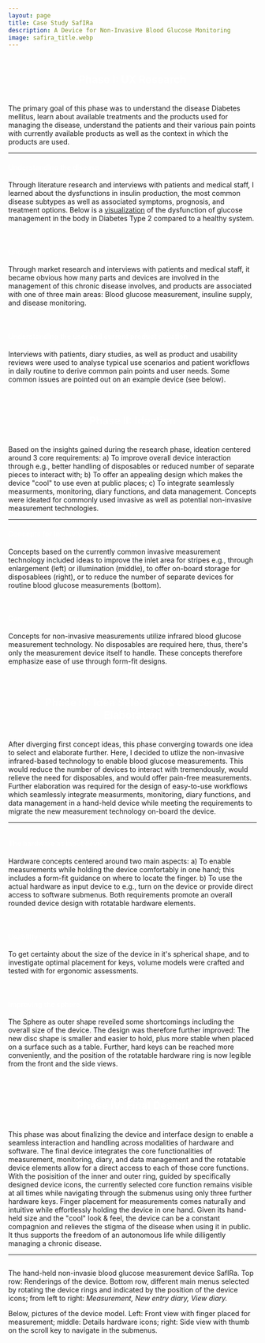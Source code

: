 ```yaml
---
layout: page
title: Case Study SafIRa
description: A Device for Non-Invasive Blood Glucose Monitoring 
image: safira_title.webp
---
```


<!-- <section id="start" class="wrapper alt stylegrey1">
    <div class="inner">
        <div class="box">
            <h2 style="text-align: center; padding: 20px;"><span style="color: #ffffff; ">Phase I: UX Research</span></h2>
            <p>The primary goal of this phase was to understand the disease Diabetes mellitus, learn about available treatments and the products used for managing the disease, understand the patients and their various pain points with currently available products as well as the context in which the products are used.</p>
            <hr />
	        <div class="row uniform 50%">
	            <div class="4u"><span class="image fit"><img src="assets/images/cs_safira/research01.png" alt="" /></span>
                </div>
                <div class="8u">
                    <h4><span style="color: #ffffff;">Understanding the disease</span></h4>
                    <p>Through literature research and interviews with patients and medical staff, I learned about the dysfunctions in insulin production, the most common disease subtypes as well as associated symptoms, prognosis, and treatment options. The <a href="https://www.aboutkidshealth.ca/Article?contentid=1718&language=English" target=_blank>image</a> to the left lays out the main differences between Type 1 and Type 2 Diabetes mellitus.<br>Below is a <a href="https://chem.libretexts.org/Courses/Sacramento_City_College/SCC%3A_Chem_309_-_General_Organic_and_Biochemistry_%28Bennett%29/Text/14%3A_Carbohydrates/14.8%3A_Diabetes" target=_blank>visualization</a> of the dysfunction of glucose management in the body in Diabetes Type 2 compared to a healthy system.</p>
                </div>
                <div class="8u"><span class="image fit"><img src="assets/images/cs_safira/research02.jpeg" alt="" /></span>
                </div>
                <div class="8u">
                    <br>
                    <h4><span style="color: #ffffff;">Understanding the context of use</span></h4>
                    <p>Through market research and interviews with patients and medical staff, it became obvious how many parts and devices are involved in the management of this chronic disease involves, and products are associated with one of three main areas: Blood glucose measurement, insuline supply, and disease monitoring.</p>
                </div>
                <div class="12u"><span class="image fit"><img src="assets/images/cs_safira/research03.jpg" alt="" /></span></div>
                <div class="12u">
                    <br>
                    <h4><span style="color: #ffffff;">Understanding the user and current product situation</span></h4>
                    <p>Interviews with patients, diary studies, as well as product and usability reviews were used to analyse typical use scenarios and patient workflows in daily routine to derive common pain points and user needs. Some common issues are pointed out on an example device (see below).</p>
                </div>
                <div class="12u"><span class="image fit"><img src="assets/images/cs_safira/research04.jpg" alt="" /></span></div>
            </div>
	    </div>
    </div>
</section> -->

<section id="phase1" class="wrapper alt stylegrey1">
    <div class="inner">
        <div class="box">
            <h2 style="text-align: center; padding: 20px;"><span style="color: #ffffff; ">Phase I: UX Research</span></h2>
            <p>The primary goal of this phase was to understand the disease Diabetes mellitus, learn about available treatments and the products used for managing the disease, understand the patients and their various pain points with currently available products as well as the context in which the products are used.</p>
            <hr />
	        <div class="row uniform 50%">
                <div class="12u">
                    <h4><span style="color: #ffffff;">Understanding the disease</span></h4>
                    <p>Through literature research and interviews with patients and medical staff, I learned about the dysfunctions in insulin production, the most common disease subtypes as well as associated symptoms, prognosis, and treatment options. Below is a <a href="https://chem.libretexts.org/Courses/Sacramento_City_College/SCC%3A_Chem_309_-_General_Organic_and_Biochemistry_%28Bennett%29/Text/14%3A_Carbohydrates/14.8%3A_Diabetes" target=_blank>visualization</a> of the dysfunction of glucose management in the body in Diabetes Type 2 compared to a healthy system.</p>
                </div>
                <div class="12u"><span class="image fit"><img src="assets/images/cs_safira/research02.jpeg" alt="" /></span>
                </div>
                <div class="12u">
                    <br>
                    <h4><span style="color: #ffffff;">Understanding the context of use</span></h4>
                    <p>Through market research and interviews with patients and medical staff, it became obvious how many parts and devices are involved in the management of this chronic disease involves, and products are associated with one of three main areas: Blood glucose measurement, insuline supply, and disease monitoring.</p>
                </div>
                <div class="12u"><span class="image fit"><img src="assets/images/cs_safira/research03.jpg" alt="" /></span></div>
                <div class="12u">
                    <br>
                    <h4><span style="color: #ffffff;">Understanding the user and current product situation</span></h4>
                    <p>Interviews with patients, diary studies, as well as product and usability reviews were used to analyse typical use scenarios and patient workflows in daily routine to derive common pain points and user needs. Some common issues are pointed out on an example device (see below).</p>
                </div>
                <div class="12u"><span class="image fit"><img src="assets/images/cs_safira/research04.jpg" alt="" /></span></div>
            </div>
	    </div>
    </div>
</section>

<section id="phase2" class="wrapper alt stylegrey2">
    <div class="inner">
        <div class="box">
            <h2 style="text-align: center; padding: 20px;"><span style="color: #ffffff;">Phase II: Ideation</span></h2>
            <p>Based on the insights gained during the research phase, ideation centered around 3 core requirements: a) To improve overall device interaction through e.g., better handling of disposables or reduced number of separate pieces to interact with; b) To offer an appealing design which makes the device "cool" to use even at public places; c) To integrate seamlessly measurments, monitoring, diary functions, and data management. Concepts were ideated for commonly used invasive as well as potential non-invasive measurement technologies.</p>
            <hr />
	        <div class="row uniform 50%">
                <div class="12u">
                    <h4><span style="color: #ffffff;">Concepts for invasvive measurements</span></h4>
                    <p>Concepts based on the currently common invasive measurement technology included ideas to improve the inlet area for stripes e.g., through enlargement (left) or illumination (middle), to offer on-board storage for disposablees (right), or to reduce the number of separate devices for routine blood glucose measurements (bottom).</p>
                </div>
		        <div class="4u"><span class="image fit"><img src="assets/images/cs_safira/ideation01.png" alt="" /></span></div>
	            <div class="4u"><span class="image fit"><img src="assets/images/cs_safira/ideation02.png" alt="" /></span></div>
	            <div class="4u"><span class="image fit"><img src="assets/images/cs_safira/ideation03.png" alt="" /></span></div>
                <div class="12u"><span class="image fit"><img src="assets/images/cs_safira/ideation04.png" alt="" /></span></div>
                <div class="12u">
                    <br>
                    <h4><span style="color: #ffffff;">Concepts for non-invasvive measurements</span></h4>
                    <p>Concepts for non-invasive measurements utilize infrared blood glucose measurement technology. No disposables are required here, thus, there's only the measurement device itself to handle. These concepts therefore emphasize ease of use through form-fit designs.</p>
                </div>
		        <div class="12u"><span class="image fit"><img src="assets/images/cs_safira/ideation05.png" alt="" /></span></div>
            </div>
	    </div>
    </div>
</section>

<section id="phase3" class="wrapper alt stylegrey3">
    <div class="inner">
        <div class="box">
            <h2 style="text-align: center; padding: 20px;"><span style="color: #ffffff;">Phase III: Idea Selection & Concept Elaboration</span></h2>
            <p>After diverging first concept ideas, this phase converging towards one idea to select and elaborate further. Here, I decided to utlize the non-invasive infrared-based technology to enable blood glucose measurements. This would reduce the number of devices to interact with tremendously, would relieve the need for disposables, and would offer pain-free measurements. Further elaboration was required for the design of easy-to-use workflows which seamlessly integrate measurments, monitoring, diary functions, and data management in a hand-held device while meeting the requirements to migrate the new measurement technology on-board the device.</p>
            <hr />
	        <div class="row uniform 50%">
                <div class="4u"><span class="image fit"><img src="assets/images/cs_safira/concept01.webp" alt="" /></span></div>
                <div class="8u"><span class="image fit"><img src="assets/images/cs_safira/concept02.webp" alt="" /></span></div>
                <div class="8u">
                    <h4><span style="color: #ffffff;">The hardware as input device</span></h4>
                    <p>Hardware concepts centered around two main aspects: a) To enable measurements while holding the device comfortably in one hand; this includes a form-fit guidance on where to locate the finger. b) To use the actual hardware as input device to e.g., turn on the device or provide direct access to software submenus. Both requirements promote an overall rounded device design with rotatable hardware elements.</p>
                </div>
                <div clas="12u">
                <br>
                    <h4><span style="color: #ffffff;">Usability studies & ergonomic assessments</span></h4>
                    <p>To get certainty about the size of the device in it's spherical shape, and to investigate optimal placement for keys, volume models were crafted and tested with for ergonomic assessments.</p>
                </div>
                <div class="12u"><span class="image fit"><img src="assets/images/cs_safira/concept03.webp" alt="" /></span></div>
                <div class="12u">
                    <br>
                    <h4><span style="color: #ffffff;">Improving the sphere</span></h4>
                </div>
                <div class="4u">
                    <p>The Sphere as outer shape reveiled some shortcomings including the overall size of the device. The design was therefore further improved: The new disc shape is smaller and easier to hold, plus more stable when placed on a surface such as a table. Further, hard keys can be reached more conveniently, and the position of the rotatable hardware ring is now legible from the front and the side views.</p>
                </div>
                <div class="4u"><span class="image fit"><img src="assets/images/cs_safira/concept04.webp" alt="" /></span></div>
                <div class="4u"><span class="image fit"><img src="assets/images/cs_safira/concept06.webp" alt="" /></span></div>
                <div class="4u"><span class="image fit"><img src="assets/images/cs_safira/concept05.webp" alt="" /></span></div>
            </div>
	    </div>
    </div>
</section>

<section id="phase4" class="wrapper alt stylegrey4">
    <div class="inner">
        <div class="box">
            <h2 style="text-align: center; padding: 20px;"><span style="color: #ffffff;">Phase IV: Final Design</span></h2>
            <p>This phase was about finalizing the device and interface design to enable a seamless interaction and handling across modalities of hardware and software. The final device integrates the core functionalities of measurement, monitoring, diary, and data management and the rotatable device elements allow for a direct access to each of those core functions. With the posisition of the inner and outer ring, guided by specifically designed device icons, the currently selected core function remains visible at all times while navigating through the submenus using only three further hardware keys. Finger placement for measurements comes naturally and intuitive while effortlessly holding the device in one hand. Given its hand-held size and the "cool" look & feel, the device can be a constant compagnion and relieves the stigma of the disease when using it in public. It thus supports the freedom of an autonomous life while dilligently managing a chronic disease.</p>
            <hr />
	        <div class="row uniform 50%">
                <div class="4u"><span class="image fit"><img src="assets/images/cs_safira/design04.webp" alt="" /></span></div>
                <div class="4u"><span class="image fit"><img src="assets/images/cs_safira/design05.webp" alt="" /></span></div>
                <div class="4u"><span class="image fit"><img src="assets/images/cs_safira/design06.webp" alt="" /></span></div>
	            <div class="4u"><span class="image fit"><img src="assets/images/cs_safira/design01.webp" alt="" /></span></div>
                <div class="4u"><span class="image fit"><img src="assets/images/cs_safira/design02.webp" alt="" /></span></div>
                <div class="4u"><span class="image fit"><img src="assets/images/cs_safira/design03.webp" alt="" /></span></div>
                <div clas="12u">
                    <p>The hand-held non-invasie blood glucose measurement device SafIRa. Top row: Renderings of the device. Bottom row, different main menus selected by rotating the device rings and indicated by the position of the device icons; from left to right: <em>Measurement, New entry diary, View diary.</em></p>
                    <p>Below, pictures of the device model. Left: Front view with finger placed for measurement; middle: Details hardware icons; right: Side view with thumb on the scroll key to navigate in the submenus.</p>
                </div>
                <div class="4u"><span class="image fit"><img src="assets/images/cs_safira/design07.webp" alt="" /></span></div>
                <div class="4u"><span class="image fit"><img src="assets/images/cs_safira/design08.webp" alt="" /></span></div>
                <div class="4u"><span class="image fit"><img src="assets/images/cs_safira/design09.webp" alt="" /></span></div>
            </div>
	    </div>
    </div>
</section>


